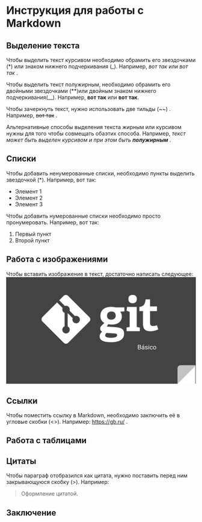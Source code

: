 # Инструкция для работы с Markdown

## Выделение текста


Чтобы выделить текст курсивом необходимо обрамить его звездочками (*) или знаком нижнего подчеркивания (_). Например, *вот так* или _вот так_  .

Чтобы выделить текст полужирным, необходимо обрамить его двойными звездочками (**)или двойным знаком нижнего подчеркивания(__). Например, **вот так** или __вот так__.

Чтобы зачеркнуть текст, нужно использовать две тильды (~~) . Например, ~~вот так~~ .

Альтернативные способы выделения текста жирным или курсивом нужны для того чтобы совмещать обаэтих способа. Например, _текст может быть выделен курсивом и при этом быть **полужирным**_ .

## Списки

Чтобы добавить ненумерованные списки, необходимо пункты выделить звездочкой (*). Например, вот так:
* Элемент 1
* Элемент 2
* Элемент 3

Чтобы добавить нумерованные списки необходимо просто пронумеровать. Например, вот так:
1. Первый пункт
2. Второй пункт

## Работа с изображениями

Чтобы вставить изображение в текст, достаточно написать следующее:
![Это Git](git.jpg)

## Ссылки

Чтобы поместить ссылку в Markdown, необходимо заключить её в угловые скобки (<>). Например: <https://gb.ru/> .

## Работа с таблицами

## Цитаты

Чтобы параграф отобразился как цитата, нужно поставить перед ним закрывающуюся скобку (>).
Например: 
>Оформление цитатой.



## Заключение